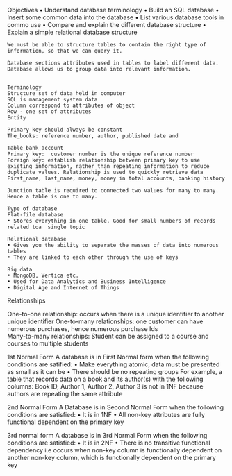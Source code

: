 Objectives
	• Understand database  terminology
	• Build an SQL database
	• Insert some common data into the database
	• List various database tools in commo use
	• Compare and explain the different database structure 
	• Explain a simple relational database structure 
	
	
	We must be able to structure tables to contain the right type of information, so that we can query it.
	
	Database sections attributes used in tables to label different data. Database allows us to group data into relevant information. 
	
	
	Terminology 
	Structure set of data held in computer 
	SQL is management system data 
	Column correspond to attributes of object
	Row - one set of attributes
	Entity 
	
	Primary key should always be constant 
	The_books: reference number, author, published date and 
	
	Table_bank_account 
	Primary key:  customer number is the unique reference number 
	Foreign key: establish relationship between primary key to use existing information, rather than repeating information to reduce duplicate values. Relationship is used to quickly retrieve data
	First_name, last_name, money, money in total accounts, banking history
	
	Junction table is required to connected two values for many to many. Hence a table is one to many. 
	
	Type of database 
	Flat-file database 
	• Stores everything in one table. Good for small numbers of records related toa  single topic
	
	Relational database 
	• Gives you the ability to separate the masses of data into numerous tables
	• They are linked to each other through the use of keys
	
	Big data
	• MongoDB, Vertica etc.
	• Used for Data Analytics and Business Intelligence 
	• Digital Age and Internet of Things 
Relationships 

One-to-one relationship: occurs when there is a unique identifier to another unique identifier
One-to-many relationships: one customer can have numerous purchases, hence numerous purchase Ids  
Many-to-many relationships: Student can be assigned to a course and courses to multiple students 

1st Normal Form
A database is in First Normal form when the following conditions are satified: 
	• Make everything atomic, data must be presented as small as it can be 
	• There should be no repeating groups
For example, a table that records data on a book and its author(s) with the following columns: Book ID, Author 1, 
Author 2, Author 3 is not in 1NF because authors are repeating the same attribute 

2nd Normal Form
A Database is in Second Normal Form when the following conditions are satisfied:
	• It is in 1NF
	• All non-key attributes are fully functional dependent on the primary key 


3rd normal form
A database is in 3rd Normal Form when the following conditions are satisfied:
	• It is in 2NF
	• There is no transitive functional dependency 
i.e occurs when non-key column is functionally dependent on another non-key column, which is functionally dependent on the primary key